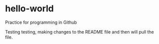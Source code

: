 # hello-world
Practice for programming in Github


Testing testing, making changes to the README file and then will pull the file.  
